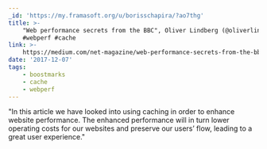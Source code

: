 ```yaml
---
_id: 'https://my.framasoft.org/u/borisschapira/?ao7thg'
title: >-
    "Web performance secrets from the BBC", Oliver Lindberg (@oliverlindberg)
    #webperf #cache
link: >-
    https://medium.com/net-magazine/web-performance-secrets-from-the-bbc-d4b01f869752
date: '2017-12-07'
tags:
    - boostmarks
    - cache
    - webperf
---
```


<div class="markdown"><p>&quot;In this article we have looked into using caching in order to enhance website performance. The enhanced performance will in turn lower operating costs for our websites and preserve our users’ flow, leading to a great user experience.&quot;
</p></div>
